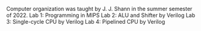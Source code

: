 Computer organization was taught by J. J. Shann in the summer semester of 2022.
Lab 1: Programming in MIPS
Lab 2: ALU and Shifter by Verilog
Lab 3: Single-cycle CPU by Verilog
Lab 4: Pipelined CPU by Verilog
